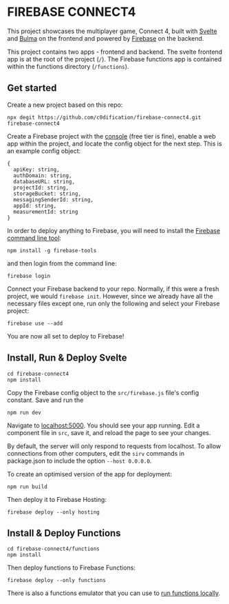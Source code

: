# FIREBASE CONNECT4

This project showcases the multiplayer game, Connect 4, built with [Svelte](https://svelte.dev) and [Bulma](https://bulma.io/) on the frontend and powered by [Firebase](https://firebase.google.com/) on the backend.

This project contains two apps - frontend and backend. The svelte frontend app is at the root of the project (`/`). The Firebase functions app is contained within the functions directory (`/functions`).  

## Get started

Create a new project based on this repo:
```
npx degit https://github.com/c0dification/firebase-connect4.git firebase-connect4
```

Create a Firebase project with the [console](https://console.firebase.google.com/) (free tier is fine), enable a web app within the project, and locate the config object for the next step. This is an example config object: 
```
{
  apiKey: string,
  authDomain: string,
  databaseURL: string,
  projectId: string,
  storageBucket: string,
  messagingSenderId: string,
  appId: string,
  measurementId: string
}
```

In order to deploy anything to Firebase, you will need to install the [Firebase command line tool](https://github.com/firebase/firebase-tools):

```
npm install -g firebase-tools
```

and then login from the command line:

```
firebase login
```

Connect your Firebase backend to your repo. Normally, if this were a fresh project, we would `firebase init`. However, since we already have all the necessary files except one, run only the following and select your Firebase project: 

```
firebase use --add
```

You are now all set to deploy to Firebase! 

## Install, Run & Deploy Svelte

```
cd firebase-connect4
npm install
```

Copy the Firebase config object to the `src/firebase.js` file's config constant. Save and run the 


```
npm run dev
```

Navigate to [localhost:5000](http://localhost:5000). You should see your app running. Edit a component file in `src`, save it, and reload the page to see your changes.

By default, the server will only respond to requests from localhost. To allow connections from other computers, edit the `sirv` commands in package.json to include the option `--host 0.0.0.0`.

To create an optimised version of the app for deployment:

```
npm run build
```

Then deploy it to Firebase Hosting:

```
firebase deploy --only hosting
```


## Install & Deploy Functions

```
cd firebase-connect4/functions
npm install
```

Then deploy functions to Firebase Functions:

```
firebase deploy --only functions
```

There is also a functions emulator that you can use to [run functions locally](https://firebase.google.com/docs/functions/local-emulator).

